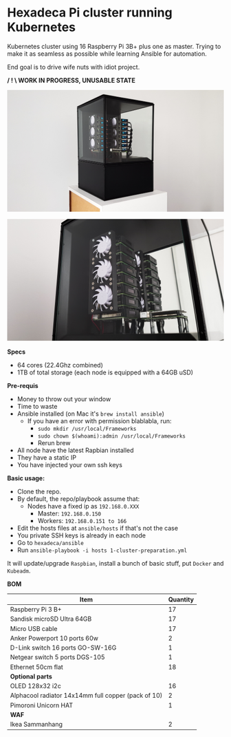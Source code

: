 # Hexadeca Pi cluster running Kubernetes

Kubernetes cluster using 16 Raspberry Pi 3B+ plus one as master. Trying to make it as seamless as possible while learning Ansible for automation.

End goal is to drive wife nuts with idiot project.

**/ ! \ WORK IN PROGRESS, UNUSABLE STATE**

![pic1](https://raw.githubusercontent.com/m600x/hexadeca/master/pictures/pic1.jpg)

![pic2](https://raw.githubusercontent.com/m600x/hexadeca/master/pictures/pic2.jpg)

**Specs**

- 64 cores (22.4Ghz combined)
- 1TB of total storage (each node is equipped with a 64GB uSD)

**Pre-requis**
- Money to throw out your window
- Time to waste
- Ansible installed (on Mac it's `brew install ansible`)
  - If you have an error with permission blablabla, run:
    - `sudo mkdir /usr/local/Frameworks`
    - `sudo chown $(whoami):admin /usr/local/Frameworks`
    - Rerun brew
- All node have the latest Rapbian installed
- They have a static IP
- You have injected your own ssh keys

**Basic usage:**
- Clone the repo.
- By default, the repo/playbook assume that:
  - Nodes have a fixed ip as `192.168.0.XXX`
    - Master: `192.168.0.150`
    - Workers: `192.168.0.151 to 166`
- Edit the hosts files at `ansible/hosts` if that's not the case
- You private SSH keys is already in each node
- Go to `hexadeca/ansible`
- Run `ansible-playbook -i hosts 1-cluster-preparation.yml`

It will update/upgrade `Raspbian`, install a bunch of basic stuff, put `Docker` and `Kubeadm`.

**BOM**


|Item|Quantity|
|---|---|
|Raspberry Pi 3 B+|17
|Sandisk microSD Ultra 64GB|17
|Micro USB cable| 17
|Anker Powerport 10 ports 60w|2
|D-Link switch 16 ports GO-SW-16G|1
|Netgear switch 5 ports DGS-105|1
|Ethernet 50cm flat|18
|**Optional parts**|
|OLED 128x32 i2c|16
|Alphacool radiator 14x14mm full copper (pack of 10)|2
|Pimoroni Unicorn HAT|1
|**WAF**|
|Ikea Sammanhang|2
